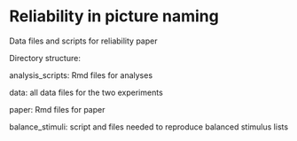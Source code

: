 # Reliability in picture naming

Data files and scripts for reliability paper

Directory structure: 

analysis_scripts: Rmd files for analyses

data: all data files for the two experiments

paper: Rmd files for paper

balance_stimuli: script and files needed to reproduce balanced stimulus lists

